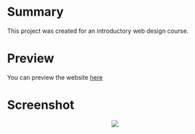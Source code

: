# Summary
This project was created for an introductory web design course.

# Preview
You can preview the website [here](https://htmlpreview.github.io/?https://raw.githubusercontent.com/mbeiswenger/pine-website/master/index.html)

# Screenshot

<p align="center">
  <img src="https://i.imgur.com/crhk7BN.png">
</p>
